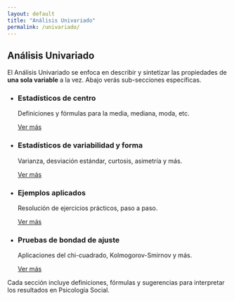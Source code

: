 ```yaml
---
layout: default
title: "Análisis Univariado"
permalink: /univariado/
---
```


<section class="contenido">
  <h2>Análisis Univariado</h2>
  <p>
    El Análisis Univariado se enfoca en describir y sintetizar las propiedades 
    de <strong>una sola variable</strong> a la vez. Abajo verás sub-secciones 
    específicas.
  </p>

  <ul class="cards">
    <li class="card">
      <h3>Estadísticos de centro</h3>
      <p>Definiciones y fórmulas para la media, mediana, moda, etc.</p>
      <a href="{{ '/univariado/centro/' | relative_url }}" class="btn-secundario">Ver más</a>
    </li>
    <li class="card">
      <h3>Estadísticos de variabilidad y forma</h3>
      <p>Varianza, desviación estándar, curtosis, asimetría y más.</p>
      <a href="{{ '/univariado/dispersion_forma/' | relative_url }}" class="btn-secundario">Ver más</a>
    </li>
    <li class="card">
      <h3>Ejemplos aplicados</h3>
      <p>Resolución de ejercicios prácticos, paso a paso.</p>
      <a href="{{ '/univariado/ejemplos/' | relative_url }}" class="btn-secundario">Ver más</a>
    </li>
    <li class="card">
      <h3>Pruebas de bondad de ajuste</h3>
      <p>Aplicaciones del chi-cuadrado, Kolmogorov-Smirnov y más.</p>
      <!--
        Para esta página "univariado_bondad.html", podrías crear un bondad.md
        con permalink /univariado/bondad/ o similar. A modo de ejemplo:
      -->
      <a href="{{ '/univariado/bondad/' | relative_url }}" class="btn-secundario">Ver más</a>
    </li>
  </ul>

  <p>
    Cada sección incluye definiciones, fórmulas y sugerencias para interpretar 
    los resultados en Psicología Social.
  </p>
</section>
